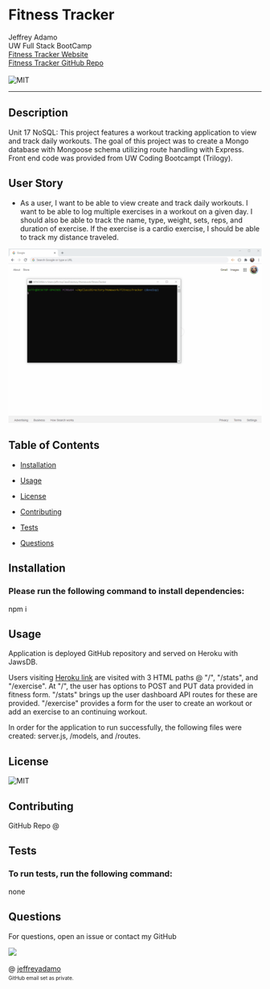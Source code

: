 # Fitness Tracker

Jeffrey Adamo  
UW Full Stack BootCamp  
[Fitness Tracker Website](#)  
[Fitness Tracker GitHub Repo](https://github.com/jeffreyadamo/fitnessTracker)  
<br>
![MIT](https://img.shields.io/badge/license-MIT-green)  
***

## Description

Unit 17 NoSQL: This project features a workout tracking application to view and track daily workouts. The goal of this project was to create a Mongo database with Mongoose schema utilizing route handling with Express. Front end code was provided from UW Coding Bootcampt (Trilogy). 

## User Story

* As a user, I want to be able to view create and track daily workouts. I want to be able to log multiple exercises in a workout on a given day. I should also be able to track the name, type, weight, sets, reps, and duration of exercise. If the exercise is a cardio exercise, I should be able to track my distance traveled.

<img src="public/assets/fitnessTrackerDemo.gif">  

## Table of Contents

* [Installation](#installation)

* [Usage](#usage)

* [License](#license)

* [Contributing](#contributing)

* [Tests](#tests)

* [Questions](#questions)

## Installation

### Please run the following command to install dependencies:


npm i


## Usage

Application is deployed GitHub repository and served on Heroku with JawsDB. 

Users visiting [Heroku link](#) are visited with 3 HTML paths @ "/", "/stats", and "/exercise". At "/", the user has options to POST and PUT data provided in fitness form. "/stats" brings up the user dashboard API routes for these are provided. "/exercise" provides a form for the user to create an workout or add an exercise to an continuing workout.  

In order for the application to run successfully, the following files were created: server.js, /models, and /routes. 

## License

![MIT](https://img.shields.io/badge/license-MIT-green)

## Contributing

GitHub Repo @

## Tests

### To run tests, run the following command:


none


## Questions

For questions, open an issue or contact my GitHub  


<img src="https://avatars3.githubusercontent.com/u/58490053?v=4" width="75">    

@ [jeffreyadamo](http://www.github.com/jeffreyadamo)  
<font size="1">GitHub email set as private.</font> 

 